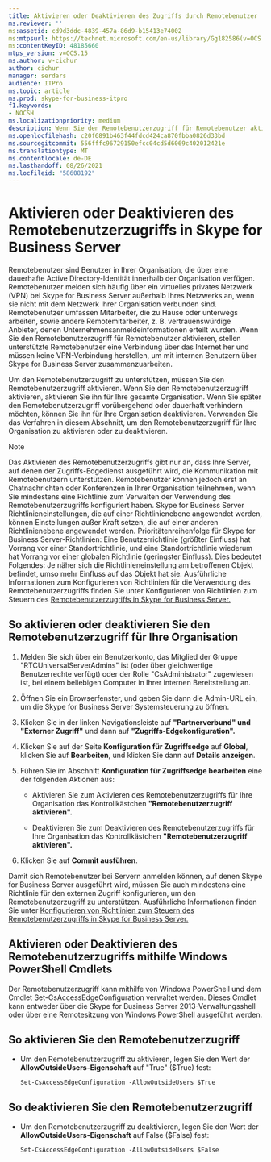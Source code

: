 ```yaml
---
title: Aktivieren oder Deaktivieren des Zugriffs durch Remotebenutzer
ms.reviewer: ''
ms:assetid: cd9d3ddc-4839-457a-86d9-b15413e74002
ms:mtpsurl: https://technet.microsoft.com/en-us/library/Gg182586(v=OCS.15)
ms:contentKeyID: 48185660
mtps_version: v=OCS.15
ms.author: v-cichur
author: cichur
manager: serdars
audience: ITPro
ms.topic: article
ms.prod: skype-for-business-itpro
f1.keywords:
- NOCSH
ms.localizationpriority: medium
description: Wenn Sie den Remotebenutzerzugriff für Remotebenutzer aktivieren, stellen unterstützte Remotebenutzer eine Verbindung über das Internet her und müssen keine VPN-Verbindung herstellen, um mit internen Benutzern über Skype for Business Server zusammenzuarbeiten.
ms.openlocfilehash: c20f6891b463f44fdcd424ca870fbba0826d33bd
ms.sourcegitcommit: 556fffc96729150efcc04cd5d6069c402012421e
ms.translationtype: MT
ms.contentlocale: de-DE
ms.lasthandoff: 08/26/2021
ms.locfileid: "58608192"
---
```

# <a name="enable-or-disable-remote-user-access-in-skype-for-business-server"></a>Aktivieren oder Deaktivieren des Remotebenutzerzugriffs in Skype for Business Server

Remotebenutzer sind Benutzer in Ihrer Organisation, die über eine dauerhafte Active Directory-Identität innerhalb der Organisation verfügen. Remotebenutzer melden sich häufig über ein virtuelles privates Netzwerk (VPN) bei Skype for Business Server außerhalb Ihres Netzwerks an, wenn sie nicht mit dem Netzwerk Ihrer Organisation verbunden sind. Remotebenutzer umfassen Mitarbeiter, die zu Hause oder unterwegs arbeiten, sowie andere Remotemitarbeiter, z. B. vertrauenswürdige Anbieter, denen Unternehmensanmeldeinformationen erteilt wurden. Wenn Sie den Remotebenutzerzugriff für Remotebenutzer aktivieren, stellen unterstützte Remotebenutzer eine Verbindung über das Internet her und müssen keine VPN-Verbindung herstellen, um mit internen Benutzern über Skype for Business Server zusammenzuarbeiten.

Um den Remotebenutzerzugriff zu unterstützen, müssen Sie den Remotebenutzerzugriff aktivieren. Wenn Sie den Remotebenutzerzugriff aktivieren, aktivieren Sie ihn für Ihre gesamte Organisation. Wenn Sie später den Remotebenutzerzugriff vorübergehend oder dauerhaft verhindern möchten, können Sie ihn für Ihre Organisation deaktivieren. Verwenden Sie das Verfahren in diesem Abschnitt, um den Remotebenutzerzugriff für Ihre Organisation zu aktivieren oder zu deaktivieren.


> [!NOTE]  
> Das Aktivieren des Remotebenutzerzugriffs gibt nur an, dass Ihre Server, auf denen der Zugriffs-Edgedienst ausgeführt wird, die Kommunikation mit Remotebenutzern unterstützen. Remotebenutzer können jedoch erst an Chatnachrichten oder Konferenzen in Ihrer Organisation teilnehmen, wenn Sie mindestens eine Richtlinie zum Verwalten der Verwendung des Remotebenutzerzugriffs konfiguriert haben. Skype for Business Server Richtlinieneinstellungen, die auf einer Richtlinienebene angewendet werden, können Einstellungen außer Kraft setzen, die auf einer anderen Richtlinienebene angewendet werden. Prioritätenreihenfolge für Skype for Business Server-Richtlinien: Eine Benutzerrichtlinie (größter Einfluss) hat Vorrang vor einer Standortrichtlinie, und eine Standortrichtlinie wiederum hat Vorrang vor einer globalen Richtlinie (geringster Einfluss). Dies bedeutet Folgendes: Je näher sich die Richtlinieneinstellung am betroffenen Objekt befindet, umso mehr Einfluss auf das Objekt hat sie. Ausführliche Informationen zum Konfigurieren von Richtlinien für die Verwendung des Remotebenutzerzugriffs finden Sie unter Konfigurieren von Richtlinien zum Steuern des [Remotebenutzerzugriffs in Skype for Business Server.](../external-access-policies/configure-policies-to-control-remote-user-access.md)


## <a name="to-enable-or-disable-remote-user-access-for-your-organization"></a>So aktivieren oder deaktivieren Sie den Remotebenutzerzugriff für Ihre Organisation

1.  Melden Sie sich über ein Benutzerkonto, das Mitglied der Gruppe "RTCUniversalServerAdmins" ist (oder über gleichwertige Benutzerrechte verfügt) oder der Rolle "CsAdministrator" zugewiesen ist, bei einem beliebigen Computer in Ihrer internen Bereitstellung an.

2.  Öffnen Sie ein Browserfenster, und geben Sie dann die Admin-URL ein, um die Skype for Business Server Systemsteuerung zu öffnen. 

3.  Klicken Sie in der linken Navigationsleiste auf **"Partnerverbund" und "Externer Zugriff"** und dann auf **"Zugriffs-Edgekonfiguration".**

4.  Klicken Sie auf der Seite **Konfiguration für Zugriffsedge** auf **Global**, klicken Sie auf **Bearbeiten**, und klicken Sie dann auf **Details anzeigen**.

5.  Führen Sie im Abschnitt **Konfiguration für Zugriffsedge bearbeiten** eine der folgenden Aktionen aus:
    
      - Aktivieren Sie zum Aktivieren des Remotebenutzerzugriffs für Ihre Organisation das Kontrollkästchen **"Remotebenutzerzugriff aktivieren".**
    
      - Deaktivieren Sie zum Deaktivieren des Remotebenutzerzugriffs für Ihre Organisation das Kontrollkästchen **"Remotebenutzerzugriff aktivieren".**

6.  Klicken Sie auf **Commit ausführen**.

Damit sich Remotebenutzer bei Servern anmelden können, auf denen Skype for Business Server ausgeführt wird, müssen Sie auch mindestens eine Richtlinie für den externen Zugriff konfigurieren, um den Remotebenutzerzugriff zu unterstützen. Ausführliche Informationen finden Sie unter [Konfigurieren von Richtlinien zum Steuern des Remotebenutzerzugriffs in Skype for Business Server.](../external-access-policies/configure-policies-to-control-remote-user-access.md)


## <a name="enabling-or-disabling-remote-user-access-by-using-windows-powershell-cmdlets"></a>Aktivieren oder Deaktivieren des Remotebenutzerzugriffs mithilfe Windows PowerShell Cmdlets

Der Remotebenutzerzugriff kann mithilfe von Windows PowerShell und dem Cmdlet Set-CsAccessEdgeConfiguration verwaltet werden. Dieses Cmdlet kann entweder über die Skype for Business Server 2013-Verwaltungsshell oder über eine Remotesitzung von Windows PowerShell ausgeführt werden. 

## <a name="to-enable-remote-user-access"></a>So aktivieren Sie den Remotebenutzerzugriff

  - Um den Remotebenutzerzugriff zu aktivieren, legen Sie den Wert der **AllowOutsideUsers-Eigenschaft** auf "True" ($True) fest:
    
        Set-CsAccessEdgeConfiguration -AllowOutsideUsers $True

## <a name="to-disable-remote-user-access"></a>So deaktivieren Sie den Remotebenutzerzugriff

  - Um den Remotebenutzerzugriff zu deaktivieren, legen Sie den Wert der **AllowOutsideUsers-Eigenschaft** auf False ($False) fest:
    
        Set-CsAccessEdgeConfiguration -AllowOutsideUsers $False


